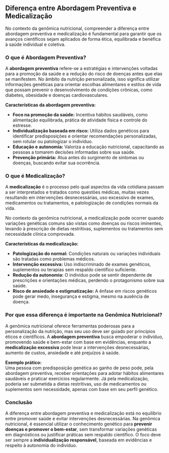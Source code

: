 
## Diferença entre Abordagem Preventiva e Medicalização

No contexto da genômica nutricional, compreender a diferença entre abordagem preventiva e medicalização é fundamental para garantir que os avanços científicos sejam aplicados de forma ética, equilibrada e benéfica à saúde individual e coletiva.

### O que é Abordagem Preventiva?

A **abordagem preventiva** refere-se a estratégias e intervenções voltadas para a promoção da saúde e a redução do risco de doenças antes que elas se manifestem. No âmbito da nutrição personalizada, isso significa utilizar informações genéticas para orientar escolhas alimentares e estilos de vida que possam prevenir o desenvolvimento de condições crônicas, como diabetes, obesidade e doenças cardiovasculares.

**Características da abordagem preventiva:**
- **Foco na promoção da saúde:** Incentiva hábitos saudáveis, como alimentação equilibrada, prática de atividade física e controle do estresse.
- **Individualização baseada em risco:** Utiliza dados genéticos para identificar predisposições e orientar recomendações personalizadas, sem rotular ou patologizar o indivíduo.
- **Educação e autonomia:** Valoriza a educação nutricional, capacitando as pessoas a tomarem decisões informadas sobre sua saúde.
- **Prevenção primária:** Atua antes do surgimento de sintomas ou doenças, buscando evitar sua ocorrência.

### O que é Medicalização?

A **medicalização** é o processo pelo qual aspectos da vida cotidiana passam a ser interpretados e tratados como questões médicas, muitas vezes resultando em intervenções desnecessárias, uso excessivo de exames, medicamentos ou tratamentos, e patologização de condições normais da vida.

No contexto da genômica nutricional, a medicalização pode ocorrer quando variações genéticas comuns são vistas como doenças ou riscos iminentes, levando à prescrição de dietas restritivas, suplementos ou tratamentos sem necessidade clínica comprovada.

**Características da medicalização:**
- **Patologização do normal:** Condições naturais ou variações individuais são tratadas como problemas médicos.
- **Intervenção excessiva:** Uso indiscriminado de exames genéticos, suplementos ou terapias sem respaldo científico suficiente.
- **Redução da autonomia:** O indivíduo pode se sentir dependente de prescrições e orientações médicas, perdendo o protagonismo sobre sua saúde.
- **Risco de ansiedade e estigmatização:** A ênfase em riscos genéticos pode gerar medo, insegurança e estigma, mesmo na ausência de doença.

### Por que essa diferença é importante na Genômica Nutricional?

A genômica nutricional oferece ferramentas poderosas para a personalização da nutrição, mas seu uso deve ser guiado por princípios éticos e científicos. A **abordagem preventiva** busca empoderar o indivíduo, promovendo saúde e bem-estar com base em evidências, enquanto a **medicalização excessiva** pode levar a intervenções desnecessárias, aumento de custos, ansiedade e até prejuízos à saúde.

**Exemplo prático:**  
Uma pessoa com predisposição genética ao ganho de peso pode, pela abordagem preventiva, receber orientações para adotar hábitos alimentares saudáveis e praticar exercícios regularmente. Já pela medicalização, poderia ser submetida a dietas restritivas, uso de medicamentos ou suplementos sem necessidade, apenas com base em seu perfil genético.

### Conclusão

A diferença entre abordagem preventiva e medicalização está no equilíbrio entre promover saúde e evitar intervenções desnecessárias. Na genômica nutricional, é essencial utilizar o conhecimento genético para **prevenir doenças e promover o bem-estar**, sem transformar variações genéticas em diagnósticos ou justificar práticas sem respaldo científico. O foco deve ser sempre a **individualização responsável**, baseada em evidências e respeito à autonomia do indivíduo.
```
